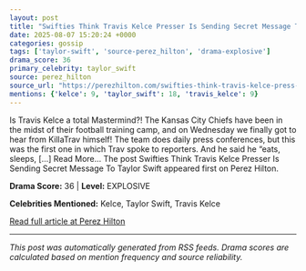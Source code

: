 ```yaml
---
layout: post
title: "Swifties Think Travis Kelce Presser Is Sending Secret Message To Taylor Swift"
date: 2025-08-07 15:20:24 +0000
categories: gossip
tags: ['taylor-swift', 'source-perez_hilton', 'drama-explosive']
drama_score: 36
primary_celebrity: taylor_swift
source: perez_hilton
source_url: "https://perezhilton.com/swifties-think-travis-kelce-press-conference-secret-taylor-swift-messages/"
mentions: {'kelce': 9, 'taylor_swift': 18, 'travis_kelce': 9}
---
```


Is Travis Kelce a total Mastermind?! The Kansas City Chiefs have been in the midst of their football training camp, and on Wednesday we finally got to hear from KillaTrav himself! The team does daily press conferences, but this was the first one in which Trav spoke to reporters. And he said he &#8220;eats, sleeps, [...] Read More... The post Swifties Think Travis Kelce Presser Is Sending Secret Message To Taylor Swift appeared first on Perez Hilton.

**Drama Score:** 36 | **Level:** EXPLOSIVE

**Celebrities Mentioned:** Kelce, Taylor Swift, Travis Kelce

[Read full article at Perez Hilton](https://perezhilton.com/swifties-think-travis-kelce-press-conference-secret-taylor-swift-messages/)

---
*This post was automatically generated from RSS feeds. Drama scores are calculated based on mention frequency and source reliability.*
